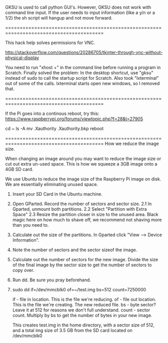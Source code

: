 
GKSU is used to call python GUI's.  However, GKSU does not work with command line input.  If the user needs to input information (like a y/n or a 1/2) the sh script will hangup and not move forward.  

========================================================================================

This hack help solves permissions for VNC.

http://stackoverflow.com/questions/20286705/tkinter-through-vnc-without-physical-display

You need to run "xhost +" in the command line before running a program in Scratch.
Finally solved the problem: In the desktop shortcut, use "gksu" instead of sudo to call the startup script for Scratch.
Also took "lxterminal" out of some of the calls.  lxterminal starts open new windows, so I removed that.

========================================================================================

If the Pi goes into a continous reboot, try this:
https://www.raspberrypi.org/forums/viewtopic.php?f=28&t=27905

cd ~
ls -A
mv .Xauthority .Xauthority.bkp
reboot


========================================================================================
How we reduce the image size.

When changing an image around you may want to reduce the image size or cut out extra un-used space.  This is how we squeeze a 3GB image onto a 4GB SD card.

We use Ubuntu to reduce the image size of the Raspberry Pi image on disk.  We are essentially eliminating unused space.

1.  Insert your SD Card in the Ubuntu machine.
2.  Open GParted.  Record the number of sectors and sector size.
2.1	In Gparted, unmount both partitions.
2.2	Select "Partition with Extra Space"
2.3	Resize the partition closer in size to the unused area.  Black magic here on how much to shave off, we recommend not shaving more than you need to.

3.  Calculate out the size of the partitions.  In Gparted click "View --> Device Information".  
5.  Note the number of sectors and the sector sizeof the image.  
6.  Calculate out the number of sectors for the new image.  Divide the size of the final image by the sector size to get the number of sectors to copy over.
7.  Run dd.  Be sure you pray beforehand.
8.  sudo dd if=/dev/mmcblk0 of=~/test.img bs=512 count=7250000

	if - file in location.  This is the file we're reducing.
	of - file out location.  This is the file we're creating.  The new reduced file.
	bs - byte sector?  Leave it at 512 for reasons we don't full understand.
	count - sector count.  Multiply by bs to get the number of bytes in your new image.

	This creates test.img in the home directory, with a sector size of 512, and a total img size of 3.5 GB from the SD card located on /dev/mmcblk0
